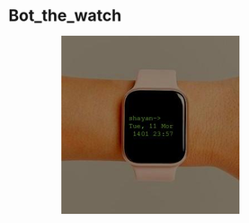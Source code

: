 # Bot_the_watch
<div align="center">
    <img src="https://github.com/shayan881/Bot_the_watch/blob/main/Cls/wathsave.jpg">

</div>

